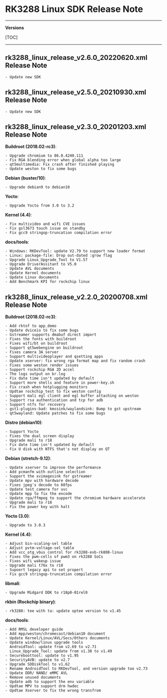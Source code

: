# RK3288 Linux SDK Release Note

---

**Versions**

[TOC]

---

## rk3288_linux_release_v2.6.0_20220620.xml Release Note

```
- Update new SDK
```

## rk3288_linux_release_v2.5.0_20210930.xml Release Note

```
- Update new SDK
```

## rk3288_linux_release_v2.3.0_20201203.xml Release Note

**Buildroot (2018.02-rc3)**:

```
- Upgrade chromium to 86.0.4240.111
- Fix RGA blending error when global alpha too large
- qt5multimedia: Fix crash after finished playing
- Update weston to fix some bugs
```

**Debian (buster/10)**:

```
- Upgrade debian9 to debian10
```

**Yocto**:

```
- Upgrade Yocto from 3.0 to 3.2
```

**Kernel (4.4)**:

```
- Fix multivideo and wifi CVE issues
- Fix gsl3673 touch issue on standby
- Fix gcc9 stringop-truncation compilation error
```

**docs/tools**:

```
- Windows: RKDevTool: update V2.79 to support new loader format
- Linux: package-file: Drop out-dated :grow flag
- Upgrade Linux_Upgrade_Tool to V1.57
- Upgrade DriverAssitant to V5.0
- Update AVL documents
- Update Kernel documents
- Update Linux documents
- Add Benchmark KPI for rockchip linux
```

## rk3288_linux_release_v2.2.0_20200708.xml Release Note

**Buildroot (2018.02-rc3)**:

```
- Add rktof to app_demo
- Update dviceio to fix some bugs
- Gstreamer supports dmabuf direct import
- Fixes the fonts with buildroot
- Fixes wifi/bt on buildroot
- Support qt5webengine on buildroot
- Fixes camera 3A server
- Support multivideoplayer and qsetting apps
- Update xserver: fix wrong rga format map and fix random crash
- Fixes some weston render issues
- Support rockchip RGA 2D accel
- The logs output on br.log
- Fix date time isn't updated by default
- Support more shells and feature in power-key.sh
- Fix crash when hotplugging monitors
- Updtae rockchip_test to fix weston config
- Support mali egl client and egl buffer attaching on weston
- Support rsa authentication and tcp for adb
- Support ntfs for recovery
- gst1-plugins-bad: kmssink/waylandsink: Bump to gst upstream
- qt5wayland: Update patches to fix some bugs
```

**Distro (debian10)**:

```
- Support Yocto
- Fixes the dual screen display
- Upgrade mali to r18
- Fix date time isn't updated by default
- Fix U disk with NTFS that's not display on QT
```

**Debian (stretch-9.12)**:

```
- Update xserver to improve the performance
- Add pcmanfm with outline selection
- Support the xvimagesink for gstreamer
- Update mpv with hardware decode
- Fixes jpeg's decode to 60fps
- Update test_camera for uvc
- Update mpp to fix the encode
- Update rga/ffmpeg to support the chromium hardware accelerate
- Upgrade mali to r18
- Fix the power key with halt
```

**Yocto (3.0)**:

```
- Upgrade to 3.0.3
```

**Kernel (4.4)**:

```
- Adjust bin-scaling-sel table
- Adjust pvtm-voltage-sel table
- Add vcc_otg_vbus control for rk3288-evb-rk808-linux
- Fixes the pwm-cells of pwm3 on rk3288 SoCs
- Fixes wifi wakeup issue
- Upgrade mali t76x to r18
- Supoort legacy api to set propert
- Fix gcc9 stringop-truncation compilation error
```

**libmali**:

```
- Upgrade Midgard DDK to r18p0-01rel0
```

**rkbin (Rockchip binary)**:

```
- rk3288: tee with ta: update optee version to v1.45
```

**docs/tools**:

```
- Add RMSL developer guide
- Add mpp/weston/chromecast/debian10 document
- Update Kernel/Linux/AVL/Socs/Others documents
- Update window/linux upgrade tools
  AndroidTool: update from v2.69 to v2.71
  Linux_Upgrade_Tool: update from v1.38 to v1.49
- Secureboottool: update to v1.95
- SecurityAVB: update to v2.7
- Upgrade SDDiskTool to v1.62
- Rename AndroidTool to RKDevTool, and version upgrade too v2.73
- Update DDR/ NAND/ eMMC AVL
- Remove unused documents
- Update adb to support the env variable
- Updtae MPV to support drm hwdec
- Updtae Xserver to fix the wrong transfrom
```
